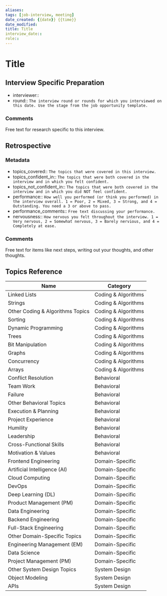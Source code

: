 ```yaml
---
aliases:
tags: [job-interview, meeting]
date_created: {{date}} {{time}}
date_modified: 
title: Title
interview_date:: 
role:: 
---
```


# Title

## Interview Specific Preparation

- interviewer:: 
- round:: `The interview round or rounds for which you interviewed on this date. Use the stage from the job opportunity template.`

### Comments

Free text for research specific to this interview.

## Retrospective

### Metadata

- topics_covered:: `The topics that were covered in this interview.`
- topics_confident_in:: `The topics that were both covered in the interview and in which you felt confident.`
- topics_not_confident_in:: `The topics that were both covered in the interview and in which you did NOT feel confident.`
- performance:: `How well you performed (or think you performed) in the interview overall. 1 = Poor, 2 = Mixed, 3 = Strong, and 4 = Outstanding. You need a 3 or above to pass.`
- performance_comments:: `Free text discussing your performance.`
- nervousness:: `How nervous you felt throughout the interview. 1 = Very nervous, 2 = Somewhat nervous, 3 = Barely nervious, and 4 = Completely at ease.`

### Comments

Free text for items like next steps, writing out your thoughts, and other thoughts.

## Topics Reference

| Name                               | Category            |
| ---------------------------------- | ------------------- |
| Linked Lists                       | Coding & Algorithms |
| Strings                            | Coding & Algorithms |
| Other Coding & Algorithms Topics   | Coding & Algorithms |
| Sorting                            | Coding & Algorithms |
| Dynamic Programming                | Coding & Algorithms |
| Trees                              | Coding & Algorithms |
| Bit Manipulation                   | Coding & Algorithms |
| Graphs                             | Coding & Algorithms |
| Concurrency                        | Coding & Algorithms |
| Arrays                             | Coding & Algorithms |
| Conflict Resolution                | Behavioral          |
| Team Work                          | Behavioral          |
| Failure                            | Behavioral          |
| Other Behavioral Topics            | Behavioral          |
| Execution & Planning               | Behavioral          |
| Project Experience                 | Behavioral          |
| Humility                           | Behavioral          |
| Leadership                         | Behavioral          |
| Cross-Functional Skills            | Behavioral          |
| Motivation & Values                | Behavioral          |
| Frontend Engineering               | Domain-Specific     |
| Artificial Intelligence (AI)       | Domain-Specific     |
| Cloud Computing                    | Domain-Specific     |
| DevOps                             | Domain-Specific     |
| Deep Learning (DL)                 | Domain-Specific     |
| Product Management (PM)            | Domain-Specific     |
| Data Engineering                   | Domain-Specific     |
| Backend Engineering                | Domain-Specific     |
| Full-Stack Engineering             | Domain-Specific     |
| Other Domain-Specific Topics       | Domain-Specific     |
| Engineering Management (EM)        | Domain-Specific     |
| Data Science                       | Domain-Specific     |
| Project Management (PM)            | Domain-Specific     |
| Other System Design Topics         | System Design       |
| Object Modeling                    | System Design       |
| APIs                               | System Design       |
